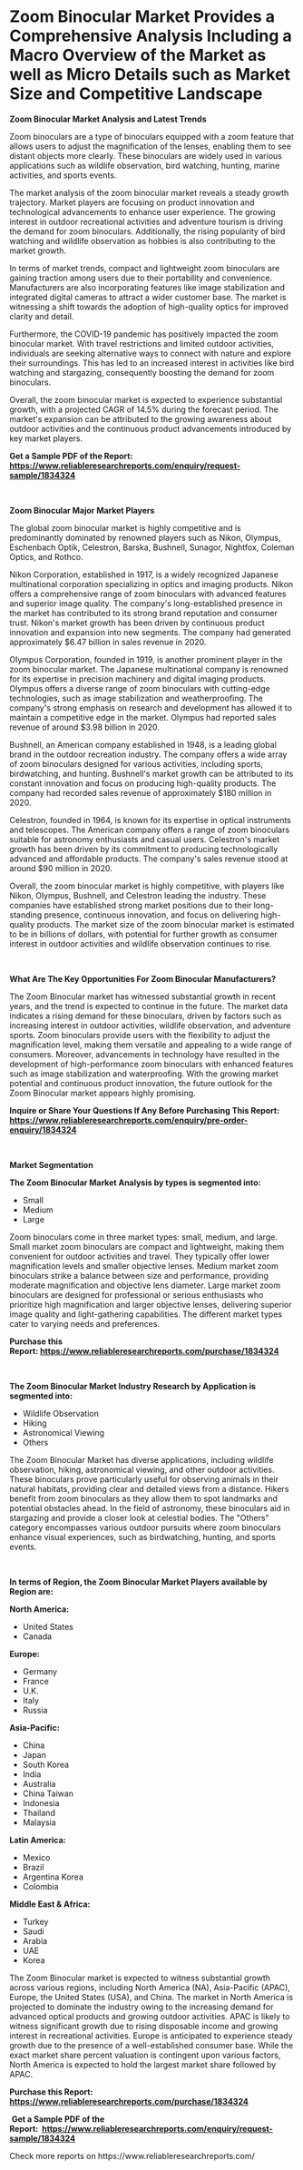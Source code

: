 <p><h1>Zoom Binocular Market Provides a Comprehensive Analysis Including a Macro Overview of the Market as well as Micro Details such as Market Size and Competitive Landscape</h1></p><p><strong>Zoom Binocular Market Analysis and Latest Trends</strong></p>
<p><p>Zoom binoculars are a type of binoculars equipped with a zoom feature that allows users to adjust the magnification of the lenses, enabling them to see distant objects more clearly. These binoculars are widely used in various applications such as wildlife observation, bird watching, hunting, marine activities, and sports events.</p><p>The market analysis of the zoom binocular market reveals a steady growth trajectory. Market players are focusing on product innovation and technological advancements to enhance user experience. The growing interest in outdoor recreational activities and adventure tourism is driving the demand for zoom binoculars. Additionally, the rising popularity of bird watching and wildlife observation as hobbies is also contributing to the market growth.</p><p>In terms of market trends, compact and lightweight zoom binoculars are gaining traction among users due to their portability and convenience. Manufacturers are also incorporating features like image stabilization and integrated digital cameras to attract a wider customer base. The market is witnessing a shift towards the adoption of high-quality optics for improved clarity and detail.</p><p>Furthermore, the COVID-19 pandemic has positively impacted the zoom binocular market. With travel restrictions and limited outdoor activities, individuals are seeking alternative ways to connect with nature and explore their surroundings. This has led to an increased interest in activities like bird watching and stargazing, consequently boosting the demand for zoom binoculars.</p><p>Overall, the zoom binocular market is expected to experience substantial growth, with a projected CAGR of 14.5% during the forecast period. The market's expansion can be attributed to the growing awareness about outdoor activities and the continuous product advancements introduced by key market players.</p></p>
<p><strong>Get a Sample PDF of the Report:&nbsp; <a href="https://www.reliableresearchreports.com/enquiry/request-sample/1834324">https://www.reliableresearchreports.com/enquiry/request-sample/1834324</a></strong></p>
<p>&nbsp;</p>
<p><strong>Zoom Binocular Major Market Players</strong></p>
<p><p>The global zoom binocular market is highly competitive and is predominantly dominated by renowned players such as Nikon, Olympus, Eschenbach Optik, Celestron, Barska, Bushnell, Sunagor, Nightfox, Coleman Optics, and Rothco.</p><p>Nikon Corporation, established in 1917, is a widely recognized Japanese multinational corporation specializing in optics and imaging products. Nikon offers a comprehensive range of zoom binoculars with advanced features and superior image quality. The company's long-established presence in the market has contributed to its strong brand reputation and consumer trust. Nikon's market growth has been driven by continuous product innovation and expansion into new segments. The company had generated approximately $6.47 billion in sales revenue in 2020.</p><p>Olympus Corporation, founded in 1919, is another prominent player in the zoom binocular market. The Japanese multinational company is renowned for its expertise in precision machinery and digital imaging products. Olympus offers a diverse range of zoom binoculars with cutting-edge technologies, such as image stabilization and weatherproofing. The company's strong emphasis on research and development has allowed it to maintain a competitive edge in the market. Olympus had reported sales revenue of around $3.98 billion in 2020.</p><p>Bushnell, an American company established in 1948, is a leading global brand in the outdoor recreation industry. The company offers a wide array of zoom binoculars designed for various activities, including sports, birdwatching, and hunting. Bushnell's market growth can be attributed to its constant innovation and focus on producing high-quality products. The company had recorded sales revenue of approximately $180 million in 2020.</p><p>Celestron, founded in 1964, is known for its expertise in optical instruments and telescopes. The American company offers a range of zoom binoculars suitable for astronomy enthusiasts and casual users. Celestron's market growth has been driven by its commitment to producing technologically advanced and affordable products. The company's sales revenue stood at around $90 million in 2020.</p><p>Overall, the zoom binocular market is highly competitive, with players like Nikon, Olympus, Bushnell, and Celestron leading the industry. These companies have established strong market positions due to their long-standing presence, continuous innovation, and focus on delivering high-quality products. The market size of the zoom binocular market is estimated to be in billions of dollars, with potential for further growth as consumer interest in outdoor activities and wildlife observation continues to rise.</p></p>
<p>&nbsp;</p>
<p><strong>What Are The Key Opportunities For Zoom Binocular Manufacturers?</strong></p>
<p><p>The Zoom Binocular market has witnessed substantial growth in recent years, and the trend is expected to continue in the future. The market data indicates a rising demand for these binoculars, driven by factors such as increasing interest in outdoor activities, wildlife observation, and adventure sports. Zoom binoculars provide users with the flexibility to adjust the magnification level, making them versatile and appealing to a wide range of consumers. Moreover, advancements in technology have resulted in the development of high-performance zoom binoculars with enhanced features such as image stabilization and waterproofing. With the growing market potential and continuous product innovation, the future outlook for the Zoom Binocular market appears highly promising.</p></p>
<p><strong>Inquire or Share Your Questions If Any Before Purchasing This Report: <a href="https://www.reliableresearchreports.com/enquiry/pre-order-enquiry/1834324">https://www.reliableresearchreports.com/enquiry/pre-order-enquiry/1834324</a></strong></p>
<p>&nbsp;</p>
<p><strong>Market Segmentation</strong></p>
<p><strong>The Zoom Binocular Market Analysis by types is segmented into:</strong></p>
<p><ul><li>Small</li><li>Medium</li><li>Large</li></ul></p>
<p><p>Zoom binoculars come in three market types: small, medium, and large. Small market zoom binoculars are compact and lightweight, making them convenient for outdoor activities and travel. They typically offer lower magnification levels and smaller objective lenses. Medium market zoom binoculars strike a balance between size and performance, providing moderate magnification and objective lens diameter. Large market zoom binoculars are designed for professional or serious enthusiasts who prioritize high magnification and larger objective lenses, delivering superior image quality and light-gathering capabilities. The different market types cater to varying needs and preferences.</p></p>
<p><strong>Purchase this Report:&nbsp;<a href="https://www.reliableresearchreports.com/purchase/1834324">https://www.reliableresearchreports.com/purchase/1834324</a></strong></p>
<p>&nbsp;</p>
<p><strong>The Zoom Binocular Market Industry Research by Application is segmented into:</strong></p>
<p><ul><li>Wildlife Observation</li><li>Hiking</li><li>Astronomical Viewing</li><li>Others</li></ul></p>
<p><p>The Zoom Binocular Market has diverse applications, including wildlife observation, hiking, astronomical viewing, and other outdoor activities. These binoculars prove particularly useful for observing animals in their natural habitats, providing clear and detailed views from a distance. Hikers benefit from zoom binoculars as they allow them to spot landmarks and potential obstacles ahead. In the field of astronomy, these binoculars aid in stargazing and provide a closer look at celestial bodies. The "Others" category encompasses various outdoor pursuits where zoom binoculars enhance visual experiences, such as birdwatching, hunting, and sports events.</p></p>
<p>&nbsp;</p>
<p><strong>In terms of Region, the Zoom Binocular Market Players available by Region are:</strong></p>
<p>
    <p> <strong> North America: </strong>
        <ul>
            <li>United States</li>
            <li>Canada</li>
        </ul>
        </p> 
    <p> <strong> Europe: </strong>
        <ul>
            <li>Germany</li>
            <li>France</li>
            <li>U.K.</li>
            <li>Italy</li>
            <li>Russia</li>
        </ul>
        </p> 
    <p> <strong> Asia-Pacific: </strong>
        <ul>
            <li>China</li>
            <li>Japan</li>
            <li>South Korea</li>
            <li>India</li>
            <li>Australia</li>
            <li>China Taiwan</li>
            <li>Indonesia</li>
            <li>Thailand</li>
            <li>Malaysia</li>
        </ul>
        </p> 
    <p> <strong> Latin America: </strong>
        <ul>
            <li>Mexico</li>
            <li>Brazil</li>
            <li>Argentina Korea</li>
            <li>Colombia</li>
        </ul>
        </p> 
    <p> <strong> Middle East & Africa: </strong>
        <ul>
            <li>Turkey</li>
            <li>Saudi</li>
            <li>Arabia</li>
            <li>UAE</li>
            <li>Korea</li>
        </ul>
    </p>
    </p>
<p><p>The Zoom Binocular market is expected to witness substantial growth across various regions, including North America (NA), Asia-Pacific (APAC), Europe, the United States (USA), and China. The market in North America is projected to dominate the industry owing to the increasing demand for advanced optical products and growing outdoor activities. APAC is likely to witness significant growth due to rising disposable income and growing interest in recreational activities. Europe is anticipated to experience steady growth due to the presence of a well-established consumer base. While the exact market share percent valuation is contingent upon various factors, North America is expected to hold the largest market share followed by APAC.</p></p>
<p><strong>Purchase this Report: <a href="https://www.reliableresearchreports.com/purchase/1834324">https://www.reliableresearchreports.com/purchase/1834324</a></strong></p>
<p>&nbsp;<strong>Get a Sample PDF of the Report:&nbsp;&nbsp;<a href="https://www.reliableresearchreports.com/enquiry/request-sample/1834324">https://www.reliableresearchreports.com/enquiry/request-sample/1834324</a></strong></p>
<p><strong></strong></p>
<p>Check more reports on https://www.reliableresearchreports.com/</p>